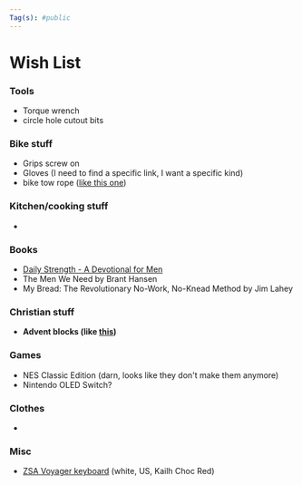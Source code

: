 ```yaml
---
Tag(s): #public
---
```


# Wish List

### Tools 
* Torque wrench
* circle hole cutout bits

### Bike stuff
* Grips screw on
* Gloves (I need to find a specific link, I want a specific kind)
* bike tow rope ([like this one]([](https://kidsrideshotgun.com/products/mtb-tow-rope)))

### Kitchen/cooking stuff
- 

### Books
- [Daily Strength - A Devotional for Men](https://www.google.com/books/edition/Daily_Strength/qWJaEAAAQBAJ?hl=en)
- The Men We Need by Brant Hansen
- My Bread: The Revolutionary No-Work, No-Knead Method by Jim Lahey 

### Christian stuff
* **Advent blocks (like [this](https://goodkind.shop/products/advent-blocks-traditions-mode))**

### Games
- NES Classic Edition (darn, looks like they don't make them anymore)
- Nintendo OLED Switch?

### Clothes
- 

### Misc
- [ZSA Voyager keyboard](https://www.zsa.io/voyager/buy) (white, US, Kailh Choc Red)

